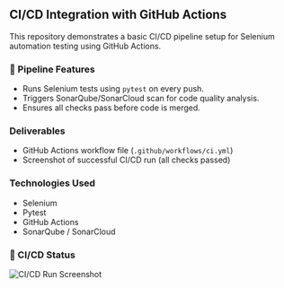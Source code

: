 ##  CI/CD Integration with GitHub Actions

This repository demonstrates a basic CI/CD pipeline setup for Selenium automation testing using GitHub Actions.

### 🔧 Pipeline Features
- Runs Selenium tests using `pytest` on every push.
- Triggers SonarQube/SonarCloud scan for code quality analysis.
- Ensures all checks pass before code is merged.

###  Deliverables
- GitHub Actions workflow file (`.github/workflows/ci.yml`)
- Screenshot of successful CI/CD run (all checks passed)

###  Technologies Used
- Selenium
- Pytest
- GitHub Actions
- SonarQube / SonarCloud

### 📸 CI/CD Status
![CI/CD Run Screenshot](link-to-your-screenshot)


